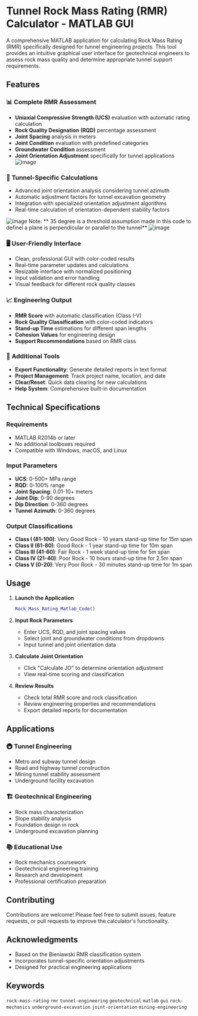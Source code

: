 # Tunnel Rock Mass Rating (RMR) Calculator - MATLAB GUI

A comprehensive MATLAB application for calculating Rock Mass Rating (RMR) specifically designed for tunnel engineering projects. This tool provides an intuitive graphical user interface for geotechnical engineers to assess rock mass quality and determine appropriate tunnel support requirements.

## Features

### 📊 **Complete RMR Assessment**
- **Uniaxial Compressive Strength (UCS)** evaluation with automatic rating calculation
- **Rock Quality Designation (RQD)** percentage assessment
- **Joint Spacing** analysis in meters
- **Joint Condition** evaluation with predefined categories
- **Groundwater Condition** assessment
- **Joint Orientation Adjustment** specifically for tunnel applications
![image](https://github.com/user-attachments/assets/76228872-5a8c-4883-ade8-704d2dcdbb27)


### 🎯 **Tunnel-Specific Calculations**
- Advanced joint orientation analysis considering tunnel azimuth
- Automatic adjustment factors for tunnel excavation geometry
- Integration with specialized orientation adjustment algorithms
- Real-time calculation of orientation-dependent stability factors

![image](https://github.com/user-attachments/assets/2d0cdce9-9a07-45e9-b70f-9d921560d6eb)
Note: ** 35 degree is a threshold assumption made in this code to definel a plane is perpendicular or parallel to the tunnel**
![image](https://github.com/user-attachments/assets/243f0ec3-6435-4679-9089-8b62cf4c9a08)

### 🖥️ **User-Friendly Interface**
- Clean, professional GUI with color-coded results
- Real-time parameter updates and calculations
- Resizable interface with normalized positioning
- Input validation and error handling
- Visual feedback for different rock quality classes

### 📈 **Engineering Output**
- **RMR Score** with automatic classification (Class I-V)
- **Rock Quality Classification** with color-coded indicators
- **Stand-up Time** estimations for different span lengths
- **Cohesion Values** for engineering design
- **Support Recommendations** based on RMR class

### 🔧 **Additional Tools**
- **Export Functionality**: Generate detailed reports in text format
- **Project Management**: Track project name, location, and date
- **Clear/Reset**: Quick data clearing for new calculations
- **Help System**: Comprehensive built-in documentation

## Technical Specifications

### Requirements
- MATLAB R2014b or later
- No additional toolboxes required
- Compatible with Windows, macOS, and Linux

### Input Parameters
- **UCS**: 0-500+ MPa range
- **RQD**: 0-100% range
- **Joint Spacing**: 0.01-10+ meters
- **Joint Dip**: 0-90 degrees
- **Dip Direction**: 0-360 degrees
- **Tunnel Azimuth**: 0-360 degrees

### Output Classifications
- **Class I (81-100)**: Very Good Rock - 10 years stand-up time for 15m span
- **Class II (61-80)**: Good Rock - 1 year stand-up time for 10m span
- **Class III (41-60)**: Fair Rock - 1 week stand-up time for 5m span
- **Class IV (21-40)**: Poor Rock - 10 hours stand-up time for 2.5m span
- **Class V (0-20)**: Very Poor Rock - 30 minutes stand-up time for 1m span

## Usage

1. **Launch the Application**
   ```matlab
   Rock_Mass_Rating_Matlab_Code()
   ```

2. **Input Rock Parameters**
   - Enter UCS, RQD, and joint spacing values
   - Select joint and groundwater conditions from dropdowns
   - Input tunnel and joint orientation data

3. **Calculate Joint Orientation**
   - Click "Calculate JO" to determine orientation adjustment
   - View real-time scoring and classification

4. **Review Results**
   - Check total RMR score and rock classification
   - Review engineering properties and recommendations
   - Export detailed reports for documentation

## Applications

### 🚇 **Tunnel Engineering**
- Metro and subway tunnel design
- Road and highway tunnel construction
- Mining tunnel stability assessment
- Underground facility excavation

### 🏗️ **Geotechnical Engineering**
- Rock mass characterization
- Slope stability analysis
- Foundation design in rock
- Underground excavation planning

### 📚 **Educational Use**
- Rock mechanics coursework
- Geotechnical engineering training
- Research and development
- Professional certification preparation


## Contributing

Contributions are welcome! Please feel free to submit issues, feature requests, or pull requests to improve the calculator's functionality.


## Acknowledgments

- Based on the Bieniawski RMR classification system
- Incorporates tunnel-specific orientation adjustments
- Designed for practical engineering applications

## Keywords

`rock-mass-rating` `rmr` `tunnel-engineering` `geotechnical` `matlab` `gui` `rock-mechanics` `underground-excavation` `joint-orientation` `mining-engineering`
